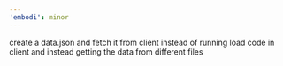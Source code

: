 ```yaml
---
'embodi': minor
---
```


create a data.json and fetch it from client instead of running load code in client and instead getting the data from different files

